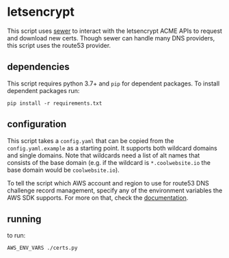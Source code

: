 # letsencrypt

This script uses [sewer](https://github.com/komuw/sewer/) to interact with the letsencrypt ACME APIs to request and download new certs. Though sewer can handle many DNS providers, this script uses the route53 provider.

## dependencies

This script requires python 3.7+ and `pip` for dependent packages. To install dependent packages run:
```
pip install -r requirements.txt
```

## configuration

This script takes a `config.yaml` that can be copied from the `config.yaml.example` as a starting point. It supports both wildcard domains and single domains. Note that wildcards need a list of alt names that consists of the base domain (e.g. if the wildcard is `*.coolwebsite.io` the base domain would be `coolwebsite.io`).

To tell the script which AWS account and region to use for route53 DNS challenge record management, specify any of the environment variables the AWS SDK supports. For more on that, check the [documentation](https://docs.aws.amazon.com/cli/latest/userguide/cli-configure-envvars.html).

## running

to run:
```
AWS_ENV_VARS ./certs.py
```
